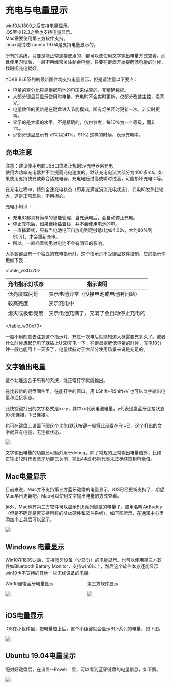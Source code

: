 # 充电与电量显示
win10从1809之后支持电量显示。  
iOS至少12.3之后也支持电量显示。  
Mac需要使用第三方软件支持。  
Linux测试过Ubuntu 19.04是支持电量显示的。

所有的系统，只要是能正常连接使用的，都可以使使用文字输出电量方式查看。而且使用习惯后，一般不用经常关注剩余电量，只要在键盘开始提醒低电量的时候，找时间充电就好。

<html><div class="hint">
<subtitle>YDKB BLE系列的最新固件均支持电量显示。但是请注意以下要点：</subtitle>

  - <ru>电量的百分比只是根据电池的电压来估算的，非精确数据。</ru>
  - 大部分键盘只显示使用时电量，充电时不会实时更新。仅部分改装主控，没背光。
  - 电量数值的更新是在键盘进入节能模式，所有灯关闭时更新一次。非实时更新。
  - 显示的是大概的水平，不是精确的，仅供参考，每10%为一个等级，而非1%。
  - 少部分键盘显示有 x1%(如41%，91%) 这样的时候，表示充电中。
</div></html>


## 充电注意

<html><div class="attention">
<subtitle>注意：建议使用电脑USB口或者正规的5v充电器来充电</subtitle>
<br>使用大功率充电器并不会提高充电速度的，默认充电电流大部分为400多ma。如果使用支持快充或非合适充电器，充电电压过高或瞬时过高，可能损坏充电IC等。
</div></html>

在充电过程中，特别全速充电状态（即非充满或涓流充电状态），充电IC发热比较大，这是正常现象，不用担心。

<html><div class="hint">
<subtitle>充电小知识：</subtitle>

  - 充电IC都具有简单的智能管理，当充满电后，会自动停止充电。
  - 停止充电后，如果继续插着线，并不会使用电池的电。
  - 一直插着线，只有当电池电压自放电到足够低(比如4.02v，大约80%到90%)，才会重新充电。
  - 所以，一直插着线用对电池不会有明显的影响。
</div></html>

大多数键盘有一个独立的充电指示灯，这个指示灯不受键盘软件控制，它的指示作用如下表：

<table_w30x70>

| 充电指示灯状态 | 指示说明 |
| ---- | ---- |
| 低亮度或闪烁 | 表示电池异常（没接电池或电池有问题） |
| 较高亮度 | 表示充电中 |
| 熄灭或极低亮度 | 表示电池充满了，充满了会自动停止充电的 |

</table_w30x70>

一般不用刻意去注意这个指示灯，充过一次电后就能知道大概需要充多久了。或者什么时候想起充电了就插上USB充电一下，在键盘提醒低电量的时候，充电10分钟一般也能用上一天多了，电量续航对于大部分使用场景来说是充足的。


## 文字输出电量
这个功能适合于所有的系统，能正常打字就能输出。

在比较新的键盘固件里，在能打字的窗口，用 <key>LShift+RShift+V</key> 也可以文字输出电量和连接状态。

此快捷键打出的文字格式是xx-y，其中xx代表电池电量，y代表键盘蓝牙连接状态(0:未连接，1:已连接)。

也可在键盘上设置下图这个功能(默认按键一般将此设置在Fn+E)。这个打出的文字就只有电量，无连接状态。

<div style="width: 400px">

![](/assets/ble_battery04.png?600)
</div>

文字输出电量的功能还可额外用于debug。除了常规的正常输出电量值外，比如它输出12时代表蓝牙功能已关闭，输出44或45则代表未正确获取到电量值。


## Mac电量显示

目前来说，Mac并不支持第三方蓝牙键盘的电量显示，iOS已经更新支持了，期望Mac早日更新吧。Mac可以使用文字输出电量的方式查看。

另外，Mac也有第三方软件可以显示BLE系列键盘的电量了，应用名叫AirBuddy（但是不确定是否支持所有的Mac硬件和软件系统），如下图所示，在通知中心里添加小工具后可以显示。

![](/assets/ble_mac_battery.jpg)


## Windows 电量显示

Win10在1809之后，支持蓝牙设备（少部分）的电量显示。也可以使用第三方软件如Bluetooth Battery Monitor，支持win8以上，然后这个软件本身还能显示win10也不支持的其他一些无线设备的电量。

<html>
<two_col>
<div style="float:left;width:48%;">
<col_h5>Win10自带蓝牙电量显示</col_h5>

![](/assets/ble_battery01.png)

</div>
<div style="float:left;width:3%;">&nbsp;</div>
<div style="float:left;width:48%;">
<col_h5>第三方软件显示</col_h5>

![](/assets/ble_battery02.png)
</div>
</two_col>
<div style="clear:both;"></div>
</html>


## iOS电量显示
iOS在小组件里，把电量加上后，这个小组键就会显示BLE系列的电量，如下图。  

<div style="width: 600px">

![](/assets/ble_battery03.png?600)
</div>


## Ubuntu 19.04电量显示
配对好键盘后，在设置--Power　里，可以看到蓝牙键盘的电量信息，如下图。  

<div style="width: 700px">

![](/assets/ble_battery004.png?600)
</div>


